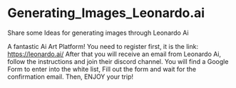 # Generating_Images_Leonardo.ai
Share some Ideas for generating images through Leonardo Ai

A fantastic Ai Art Platform!
You need to register first, it is the link: https://leonardo.ai/
After that you will receive an email from Leonardo Ai, follow the instructions and join their discord channel.
You will find a Google Form to enter into the white list, Fill out the form and wait for the confirmation email.
Then, ENJOY your trip!
